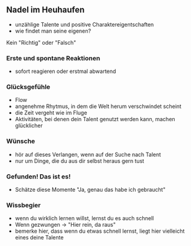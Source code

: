 ## Nadel im Heuhaufen

- unzählige Talente und positive Charaktereigentschaften
- wie findet man seine eigenen?

Kein "Richtig" oder "Falsch"

### Erste und spontane Reaktionen
- sofort reagieren oder erstmal abwartend

### Glücksgefühle
- Flow
- angenehme Rhytmus, in dem die Welt herum verschwindet scheint
- die Zeit vergeht wie im Fluge
- Aktivitäten, bei denen dein Talent genutzt werden kann, machen   
  glücklicher

### Wünsche
- hör auf dieses Verlangen, wenn auf der Suche nach Talent
- nur um Dinge, die du aus dir selbst heraus gern tust

### Gefunden! Das ist es!
- Schätze diese Momente "Ja, genau das habe ich gebraucht"

### Wissbegier
- wenn du wirklich lernen willst, lernst du es auch schnell
- Wenn gezwungen -> "Hier rein, da raus"
- bemerke hier, dass wenn du etwas schnell lernst, liegt hier 
  vielleicht eines deine Talente